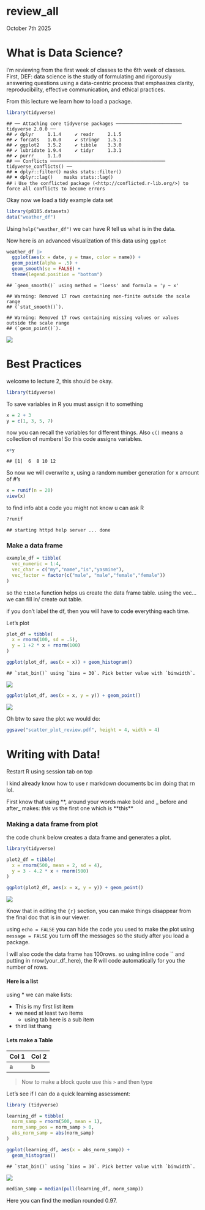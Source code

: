 review_all
================
October 7th 2025

# What is Data Science?

I’m reviewing from the first week of classes to the 6th week of classes.
First, DEF: data science is the study of formulating and rigorously
answering questions using a data-centric process that emphasizes
clarity, reproducibility, effective communication, and ethical
practices.

From this lecture we learn how to load a package.

``` r
library(tidyverse)
```

    ## ── Attaching core tidyverse packages ──────────────────────── tidyverse 2.0.0 ──
    ## ✔ dplyr     1.1.4     ✔ readr     2.1.5
    ## ✔ forcats   1.0.0     ✔ stringr   1.5.1
    ## ✔ ggplot2   3.5.2     ✔ tibble    3.3.0
    ## ✔ lubridate 1.9.4     ✔ tidyr     1.3.1
    ## ✔ purrr     1.1.0     
    ## ── Conflicts ────────────────────────────────────────── tidyverse_conflicts() ──
    ## ✖ dplyr::filter() masks stats::filter()
    ## ✖ dplyr::lag()    masks stats::lag()
    ## ℹ Use the conflicted package (<http://conflicted.r-lib.org/>) to force all conflicts to become errors

Okay now we load a tidy example data set

``` r
library(p8105.datasets)
data("weather_df")
```

Using `help("weather_df")` we can have R tell us what is in the data.

Now here is an advanced visualization of this data using `ggplot`

``` r
weather_df |> 
  ggplot(aes(x = date, y = tmax, color = name)) +
  geom_point(alpha = .5) +
  geom_smooth(se = FALSE) +
  theme(legend.position = "bottom")
```

    ## `geom_smooth()` using method = 'loess' and formula = 'y ~ x'

    ## Warning: Removed 17 rows containing non-finite outside the scale range
    ## (`stat_smooth()`).

    ## Warning: Removed 17 rows containing missing values or values outside the scale range
    ## (`geom_point()`).

![](review_all_files/figure-gfm/unnamed-chunk-3-1.png)<!-- -->

# Best Practices

welcome to lecture 2, this should be okay.

``` r
library(tidyverse)
```

To save variables in R you must assign it to something

``` r
x = 2 + 3
y = c(1, 3, 5, 7)
```

now you can recall the variables for different things. Also `c()` means
a collection of numbers! So this code assigns variables.

``` r
x+y
```

    ## [1]  6  8 10 12

So now we will overwrite x, using a random number generation for x
amount of \#’s

``` r
x = runif(n = 20)
view(x)
```

to find info abt a code you might not know u can ask R

``` r
?runif
```

    ## starting httpd help server ... done

### Make a data frame

``` r
example_df = tibble(
  vec_numeric = 1:4,
  vec_char = c("my","name","is","yasmine"),
  vec_factor = factor(c("male", "male","female","female"))
)
```

so the `tibble` function helps us create the data frame table. using the
vec… we can fill in/ create out table.

if you don’t label the df, then you will have to code everything each
time.

Let’s plot

``` r
plot_df = tibble(
  x = rnorm(100, sd = .5),
  y = 1 +2 * x + rnorm(100)
)

ggplot(plot_df, aes(x = x)) + geom_histogram()
```

    ## `stat_bin()` using `bins = 30`. Pick better value with `binwidth`.

![](review_all_files/figure-gfm/unnamed-chunk-10-1.png)<!-- -->

``` r
ggplot(plot_df, aes(x = x, y = y)) + geom_point()
```

![](review_all_files/figure-gfm/unnamed-chunk-10-2.png)<!-- -->

Oh btw to save the plot we would do:

``` r
ggsave("scatter_plot_review.pdf", height = 4, width = 4)
```

# Writing with Data!

Restart R using session tab on top

I kind already know how to use r markdown documents bc im doing that rn
lol.

First know that using **, around your words make bold and \_ before and
after\_ makes: *this* vs the first one which is **this\*\*

### Making a data frame from plot

the code chunk below creates a data frame and generates a plot.

``` r
library(tidyverse)

plot2_df = tibble(
  x = rnorm(500, mean = 2, sd = 4),
  y = 3 - 4.2 * x + rnorm(500)
)

ggplot(plot2_df, aes(x = x, y = y)) + geom_point()
```

![](review_all_files/figure-gfm/unnamed-chunk-12-1.png)<!-- -->

Know that in editing the `{r}` section, you can make things disappear
from the final doc that is in our viewer.

using `echo = FALSE` you can hide the code you used to make the plot
using `message = FALSE` you turn off the messages so the study after you
load a package.

I will also code the data frame has 100rows. so using inline code `` and
putting in nrow(your_df_here), the R will code automatically for you the
number of rows.

#### Here is a list

using \* we can make lists:

- This is my first list item
- we need at least two items
  - using tab here is a sub item
- third list thang

#### Lets make a Table

| Col 1 | Col 2 |
|-------|-------|
| a     | b     |

> Now to make a block quote use this `>` and then type

Let’s see if I can do a quick learning assessment:

``` r
library (tidyverse)

learning_df = tibble(
  norm_samp = rnorm(500, mean = 1),
  norm_samp_pos = norm_samp > 0,
  abs_norm_samp = abs(norm_samp)
)

ggplot(learning_df, aes(x = abs_norm_samp)) + 
  geom_histogram()
```

    ## `stat_bin()` using `bins = 30`. Pick better value with `binwidth`.

![](review_all_files/figure-gfm/learning%20assessment%201-1.png)<!-- -->

``` r
median_samp = median(pull(learning_df, norm_samp))
```

Here you can find the median rounded 0.97.
